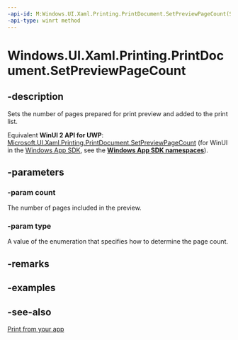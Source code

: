 ```yaml
---
-api-id: M:Windows.UI.Xaml.Printing.PrintDocument.SetPreviewPageCount(System.Int32,Windows.UI.Xaml.Printing.PreviewPageCountType)
-api-type: winrt method
---
```


<!-- Method syntax
public void SetPreviewPageCount(System.Int32 count, Windows.UI.Xaml.Printing.PreviewPageCountType type)
-->

# Windows.UI.Xaml.Printing.PrintDocument.SetPreviewPageCount

## -description
Sets the number of pages prepared for print preview and added to the print list.

Equivalent **WinUI 2 API for UWP**: [Microsoft.UI.Xaml.Printing.PrintDocument.SetPreviewPageCount](/windows/winui/api/microsoft.ui.xaml.printing.printdocument.setpreviewpagecount) (for WinUI in the [Windows App SDK](/windows/apps/windows-app-sdk/), see the **[Windows App SDK namespaces](/windows/windows-app-sdk/api/winrt/)**).

## -parameters
### -param count
The number of pages included in the preview.

### -param type
A value of the enumeration that specifies how to determine the page count.

## -remarks

## -examples

## -see-also
[Print from your app](/windows/uwp/devices-sensors/print-from-your-app)

